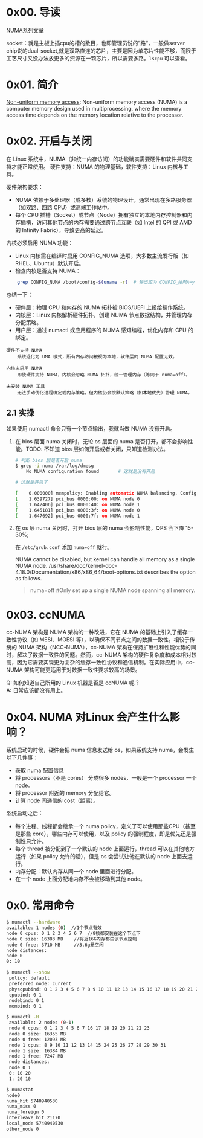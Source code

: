 # 0x00. 导读

[NUMA系列文章](https://frankdenneman.nl/2016/07/11/numa-deep-dive-part-3-cache-coherency/)

socket：就是主板上插cpu的槽的数目，也即管理员说的”路“，一般做server chip说的dual-socket,就是双路直连的芯片，主要是因为单芯片性能不够，而限于工艺尺寸又没办法放更多的资源在一颗芯片，所以需要多路。`lscpu` 可以查看。

# 0x01. 简介

[Non-uniform memory access](https://en.wikipedia.org/wiki/Non-uniform_memory_access): Non-uniform memory access (NUMA) is a computer memory design used in multiprocessing, where the memory access time depends on the memory location relative to the processor.

# 0x02. 开启与关闭

在 Linux 系统中，​NUMA（非统一内存访问）的功能确实需要硬件和软件共同支持才能正常使用。
硬件支持：NUMA 的物理基础，软件支持：Linux 内核与工具。

硬件架构要求：

- NUMA 依赖于多处理器（或多核）系统的物理设计，通常出现在多路服务器（如双路、四路 CPU）或高端工作站中。
- 每个 CPU 插槽（Socket）或节点（Node）拥有独立的本地内存控制器和内存插槽，访问其他节点的内存需要通过跨节点互联（如 Intel 的 QPI 或 AMD 的 Infinity Fabric），导致更高的延迟。

内核必须启用 NUMA 功能：
- Linux 内核需在编译时启用 CONFIG_NUMA 选项，大多数主流发行版（如 RHEL、Ubuntu）默认开启。
- 检查内核是否支持 NUMA：
```bash
    grep CONFIG_NUMA /boot/config-$(uname -r)  # 输出应为 CONFIG_NUMA=y
```

总结一下：
- 硬件层：物理 CPU 和内存的 NUMA 拓扑被 BIOS/UEFI 上报给操作系统。
- ​内核层：Linux 内核解析硬件拓扑，创建 NUMA 节点数据结构，并管理内存分配策略。
- ​用户层：通过 numactl 或应用程序的 NUMA 感知编程，优化内存和 CPU 的绑定。

```
​硬件不支持 NUMA
    系统退化为 UMA 模式，所有内存访问被视为本地，软件层的 NUMA 配置无效。

​内核未启用 NUMA
    即使硬件支持 NUMA，内核会忽略 NUMA 拓扑，统一管理内存（等同于 numa=off）。

​未安装 NUMA 工具
    无法手动优化进程绑定或内存策略，但内核仍会按默认策略（如本地优先）管理 NUMA。
```

## 2.1 实操

如果使用 numactl 命令只有一个节点输出，我就当做 NUMA 没有开启。

1. 在 bios 层面 numa 关闭时，无论 os 层面的 numa 是否打开，都不会影响性能。TODO: 不知道 bios 层如何开启或者关闭，只知道检测办法。

    ```bash
    # 判断 bios 层是否开启 numa
    $ grep -i numa /var/log/dmesg
        No NUMA configuration found       # 这就是没有开启

    # 这就是开启了

    [    0.000000] mempolicy: Enabling automatic NUMA balancing. Configure with numa_balancing= or the kernel.numa_balancing sysctl
    [    1.639727] pci_bus 0000:00: on NUMA node 0
    [    1.642406] pci_bus 0000:40: on NUMA node 1
    [    1.645181] pci_bus 0000:3f: on NUMA node 0
    [    1.647692] pci_bus 0000:7f: on NUMA node 1
    ```

2. 在 os 层 numa 关闭时，打开 bios 层的 numa 会影响性能，QPS 会下降 15-30%;

    在 `/etc/grub.conf` 添加 `numa=off` 就行。

    NUMA cannot be disabled, but kernel can handle all memory as a single NUMA node. /usr/share/doc/kernel-doc-4.18.0/Documentation/x86/x86_64/boot-options.txt describes the option as follows.
    >  numa=off    #Only set up a single NUMA node spanning all memory.

# 0x03. ccNUMA

cc-NUMA 架构是 NUMA 架构的一种改进，它在 NUMA 的基础上引入了缓存一致性协议（如 MESI、MOESI 等），以确保不同节点之间的数据一致性。相较于传统的 NUMA 架构（NCC-NUMA），cc-NUMA 架构在保持扩展性和性能优势的同时，解决了数据一致性的问题。然而，cc-NUMA 架构的硬件复杂度和成本相对较高，因为它需要实现更为复杂的缓存一致性协议和通信机制。在实际应用中，cc-NUMA 架构可能更适用于对数据一致性要求较高的场景。

Q: 如何知道自己所用的 Linux 机器是否是 ccNUMA 呢？  
A: 日常应该都没有用上。

# 0x04. NUMA 对Linux 会产生什么影响？

系统启动的时候，硬件会把 numa 信息发送给 os，如果系统支持 numa，会发生以下几件事：

- 获取 numa 配置信息
- 将 processors（不是 cores） 分成很多 nodes，一般是一个 processor 一个 node。
- 将 processor 附近的 memory 分配给它。
- 计算 node 间通信的 cost（距离）。

系统启动之后：

- 每个进程、线程都会继承一个 numa policy，定义了可以使用那些CPU（甚至是那些 core），哪些内存可以使用，以及 policy 的强制程度，即是优先还是强制性只允许。
- 每个 thread 被分配到了一个默认的 node 上面运行，thread 可以在其他地方运行（如果 policy 允许的话），但是 os 会尝试让他在默认的 node 上面去运行。
- 内存分配：默认内存从同一个 node 里面进行分配。
- 在一个 node 上面分配地内存不会被移动到其他 node。

# 0x0. 常用命令

```bash
$ numactl --hardware
available: 1 nodes (0)  //1个节点有效
node 0 cpus: 0 1 2 3 4 5 6 7  //8核都安装在这个节点下
node 0 size: 16383 MB    //将近16G内存都由该节点控制
node 0 free: 3710 MB     //3.6g是空闲
node distances:
node 0 
0: 10
```

```bash
$ numactl --show
 policy: default
 preferred node: current
 physcpubind: 0 1 2 3 4 5 6 7 8 9 10 11 12 13 14 15 16 17 18 19 20 21 22 23 24 25 26 27 28 29 30 31
 cpubind: 0 1
 nodebind: 0 1
 membind: 0 1
```

```bash
$ numactl -H
 available: 2 nodes (0-1)
 node 0 cpus: 0 1 2 3 4 5 6 7 16 17 18 19 20 21 22 23
 node 0 size: 16355 MB
 node 0 free: 12093 MB
 node 1 cpus: 8 9 10 11 12 13 14 15 24 25 26 27 28 29 30 31
 node 1 size: 16384 MB
 node 1 free: 7247 MB
 node distances:
 node 0 1
 0: 10 20
 1: 20 10
```

```bash
$ numastat
node0
numa_hit 5740940530
numa_miss 0
numa_foreign 0
interleave_hit 21170
local_node 5740940530
other_node 0
```